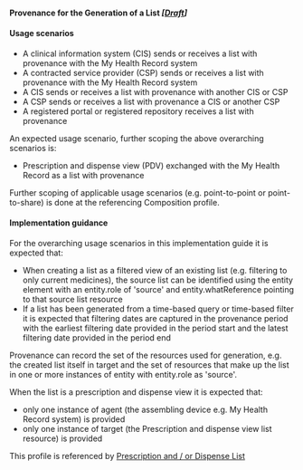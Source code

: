 #### Provenance for the Generation of a List *[[Draft](http://hl7.org/fhir/stu3/valueset-publication-status.html)]*

#### Usage scenarios
* A clinical information system (CIS) sends or receives a list with provenance with the My Health Record system
* A contracted service provider (CSP) sends or receives a list with provenance with the My Health Record system
* A CIS sends or receives a list with provenance with another CIS or CSP
* A CSP sends or receives a list with provenance a CIS or another CSP
* A registered portal or registered repository receives a list with provenance

An expected usage scenario, further scoping the above overarching scenarios is:
* Prescription and dispense view (PDV) exchanged with the My Health Record as a list with provenance

Further scoping of applicable usage scenarios (e.g. point-to-point or point-to-share) is done at the referencing Composition profile.

#### Implementation guidance
For the overarching usage scenarios in this implementation guide it is expected that:
* When creating a list as a filtered view of an existing list (e.g. filtering to only current medicines), the source list can be identified using the entity element with an entity.role of 'source' and entity.whatReference pointing to that source list resource
* If a list has been generated from a time-based query or time-based filter it is expected that filtering dates are captured in the provenance period with the earliest filtering date provided in the period start and the latest filtering date provided in the period end

Provenance can record the set of the resources used for generation, e.g. the created list itself in target and the set of resources that make up the list in one or more instances of entity with entity.role as 'source'. 

When the list is a prescription and dispense view it is expected that:
* only one instance of agent (the assembling device e.g. My Health Record system) is provided
* only one instance of target (the Prescription and dispense view list resource) is provided

This profile is referenced by [Prescription and / or Dispense List](StructureDefinition-composition-pdl-1.html)